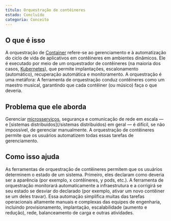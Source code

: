 ```yaml
---
título: Orquestração de contêineres
estado: Concluído
categoria: Conceito
---
```


## O que é isso

A orquestração de [Container](/container/) refere-se ao gerenciamento e à automatização do ciclo de vida de aplicativos em contêineres em ambientes dinâmicos.
Ele é executado por meio de um orquestrador de contêineres (na maioria dos casos, [Kubernetes](/kubernetes)), que permite implantações, escalonamento (automático), recuperação automática e monitoramento.
A orquestração é uma metáfora:
A ferramenta de orquestração conduz contêineres como um maestro musical, garantindo que cada contêiner (ou músico) faça o que deveria.

## Problema que ele aborda

Gerenciar [microsserviços](/microservices), segurança e comunicação de rede em escala — e [sistemas distribuídos](/sistemas distribuídos) em geral — é difícil, se não impossível, de gerenciar manualmente.
A orquestração de contêineres permite que os usuários automatizem todas essas tarefas de gerenciamento.

## Como isso ajuda

As ferramentas de orquestração de contêineres permitem que os usuários determinem o estado de um sistema.
Primeiro, eles declaram como deveria ser a aparência (por exemplo, x contêineres, y pods, etc.).
A ferramenta de orquestração monitorará automaticamente a infraestrutura e a corrigirá se seu estado se desviar do declarado (por exemplo, ativar um novo contêiner se um deles travar).
Essa automação simplifica muitas das tarefas operacionais altamente manuais e complexas das equipes de engenharia, incluindo provisionamento, implantação, escalabilidade (aumento e redução), rede, balanceamento de carga e outras atividades.
